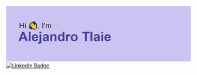 <img src="https://github.com/atlaie/atlaie/blob/main/header.png" alt="banner that says Alejandro Tlaie - theoretical physicist & computational neuroscientist">

<div id="badges">
  <a href="[linkedin-URL](https://www.linkedin.com/in/alejandro-tlaie/)">
    <img src="https://img.shields.io/badge/LinkedIn-blue?logo=linkedin&logoColor=white&style=plastic" alt="LinkedIn Badge"/>
  </a>
</div>
